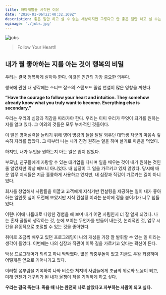 ```yaml
---
title: 하마개발을 시작한 이유
date: "2020-01-06T22:40:32.169Z"
description: 좋은 일만 하고 살 수 없는 세상이지만 그렇다고 안 좋은 일만 하고 살 수는 없다.
ogimage: './jobs.jpg'
---
```


![jobs](https://i.ytimg.com/vi/D1R-jKKp3NA/hqdefault.jpg)

> Follow Your Heart!! 

## 내가 뭘 좋아하는 지를 아는 것이 행복의 비밀

우리는 결국 행복하게 살아야 한다. 이것은 인간의 가장 중요한 의무다. 

행복에 관한 내 생각에는 스티브 잡스의 스탠포드 졸업 연설이 많은 영향을 끼쳤다.

**“Have the courage to follow your heart and intuition. 
They somehow already know what you truly want to become. 
Everything else is secondary.”** 

우리는 우리의 심장과 직감을 따라가야 한다. 우리는 이미 우리가 무엇이 되기를 원하는 지를 알고 있다. 그 이외의 것들은 모두 부차적인 것들이다.

이 말은 영어실력을 늘리기 위해 영어 명강의 들을 달달 외우던 대학생 차군의 마음속 깊숙히 자리를 잡았다. 그 때부터 나는 내가 진정 원하는 일을 하며 살기로 마음을 먹었다.

하지만, 내가 무엇을 원하는지 아는 일은 쉽지 않았다. 

부모님, 친구들에게 자랑할 수 있는 대기업을 다니며 일을 배우는 것이 내가 원하는 것인줄 알았지만 막상 해보니 아니었다. 내 심장이 그 일을 가르키고 있지 않았다. 당시에 배운 업무 지식들은 지금 훌륭하게 사용하고 있지만, 내 심장과 직감이 가르키는 길이 아니었다. 

회사를 창업해서 사람들을 이끌고 고객에게 지식기반 컨설팅을 제공하는 일이 내가 좋아하는 일인듯 싶어 도전해 보았지만 지식 컨설팅 이라는 분야에 정을 붙이기가 너무 힘들었다.

어린나이에 나름대로 다양한 경험을 해 보며 내가 어떤 사림인지 더 잘 알게 되었다. 나는 혼자 골똘히 생각하는 것, 눈에 보이는 무언가를 만들어 내는것, 논리적인 것, 업무 시간을 유동적으로 조절할 수 있는 것을 좋아한다.

취미로 조금씩 배우고 있던 프로그래밍이 나의 개성을 가장 잘 발휘할 수 있는 일 이라는 생각이 들었다. 이번에는 나의 심장과 직관이 이쪽 길을 가르키고 있다는 확신이 든다. 

막상 프로그래머가 되려고 하니 막막했다. 많은 좌충우돌이 있고 지금도 우왕 좌왕하며 어떻게든 앞으로 기어나가고 있다. 

이러함 몸부림을 기록하여 나와 비슷한 처지의 사람들에게 조금의 위로와 도움이 되고, 미래 언젠가 개구리가 된 내가 올챙이 적을 기억하게 하고 싶다.

**우리는 결국 죽는다. 죽을 때 나는 완전히 나로 살았다고 자부하는 사람이 되고 싶다.**





 
